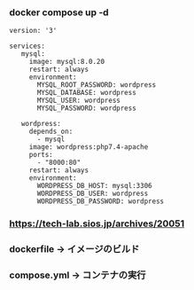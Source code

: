 ### docker compose up -d
```
version: '3'

services:
   mysql:
     image: mysql:8.0.20
     restart: always
     environment:
       MYSQL_ROOT_PASSWORD: wordpress
       MYSQL_DATABASE: wordpress
       MYSQL_USER: wordpress
       MYSQL_PASSWORD: wordpress

   wordpress:
     depends_on:
       - mysql
     image: wordpress:php7.4-apache
     ports:
       - "8000:80"
     restart: always
     environment:
       WORDPRESS_DB_HOST: mysql:3306
       WORDPRESS_DB_USER: wordpress
       WORDPRESS_DB_PASSWORD: wordpress
```

### https://tech-lab.sios.jp/archives/20051
### dockerfile -> イメージのビルド
### compose.yml -> コンテナの実行
